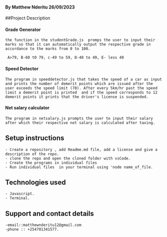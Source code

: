 #### **By Matthew Nderitu 26/09/2023**

##Project Description

#### Grade Generator

    the function in the studentGrade.js  promps the user to input their marks so that it can automatically output the respective grade in accordance to the marks from 0 to 100.

     A>79, B-60 t0 79, c-49 to 59, D-40 to 49, E- less 40

#### Speed Detector

    The program in speeddetector.js that takes the speed of a car as input and prints the number of demerit points which are issued after the user exceeds the speed limit (70). After every 5km/hr past the speed limit a demerit point is printed  and if the speed corresponds to 12 demerit points it prints that the driver's license is suspended.

#### Net salary calculator

    The program in netsalary.js prompts the user to input their salary after which their respective net salary is calculated after taxing.

## Setup instructions

    - Create a repository , add Readme.md file, add a license and give a description of the repo.
    - clone the repo and open the cloned folder with vsCode.
    - Create the programs in individual files
    - Run individual files  in your terminal using 'node name_of_file.

## Technologies used

    - Javascript.
    - Terminal.

## Support and contact details

    -email::matthewnderitu12@gmail.com
    -phone :: +254701341577.

